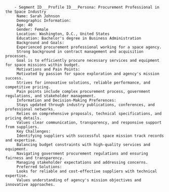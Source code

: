         - Segment ID___Profile ID___Persona: Procurement Professional in the Space Industry
         Name: Sarah Johnson
         Demographic Information:
         Age: 40
         Gender: Female
         Location: Washington, D.C., United States
         Education: Bachelor's degree in Business Administration
         Background and Goals:
         Experienced procurement professional working for a space agency.
         Strong background in contract management and acquisition processes.
         Goal is to efficiently procure necessary services and equipment for space missions within budget.
         Motivations and Pain Points:
         Motivated by passion for space exploration and agency's mission success.
         Strives for innovative solutions, reliable performance, and competitive pricing.
         Pain points include complex procurement process, government regulations, and stakeholder management.
         Information and Decision-Making Preferences:
         Stays updated through industry publications, conferences, and professional networks.
         Relies on comprehensive proposals, technical specifications, and pricing details.
         Values clear communication, transparency, and responsive support from suppliers.
         Key Challenges:
         Identifying suppliers with successful space mission track records and expertise.
         Balancing budget constraints with high-quality services and equipment.
         Navigating government procurement regulations and ensuring fairness and transparency.
         Managing stakeholder expectations and addressing concerns.
         Preferred Solutions:
         Looks for reliable and cost-effective suppliers with technical expertise.
         Values understanding of agency's mission objectives and innovative approaches.



